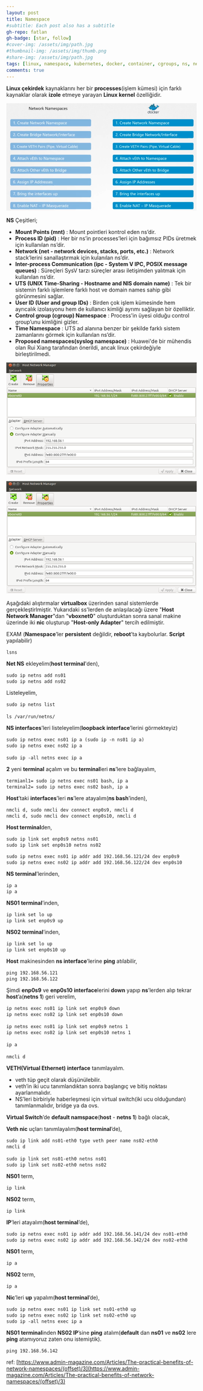 ```yaml
---
layout: post
title: Namespace
#subtitle: Each post also has a subtitle
gh-repo: fatlan
gh-badge: [star, follow]
#cover-img: /assets/img/path.jpg
#thumbnail-img: /assets/img/thumb.png
#share-img: /assets/img/path.jpg
tags: [linux, namespace, kubernetes, docker, container, cgroups, ns, network, isolation, netns, network namespace]
comments: true
---
```


**Linux çekirdek** kaynaklarını her bir **processes**(işlem kümesi) için farklı kaynaklar olarak **izole** etmeye yarayan **Linux kernel** özelliğidir.

![Crepe](/assets/img/ntwrk-ns/ns-gl01.png)

**NS** Çeşitleri;

- **Mount Points (mnt)** : Mount pointleri kontrol eden ns’dir.
- **Process ID (pid)**  : Her bir ns’in processes’leri için bağımsız PIDs üretmek için kullanılan ns’dir.
- **Network (net - network devices, stacks, ports, etc.)** : Network stack’lerini sanallaştırmak için kulanılan ns’dir.
- **Inter-process Communication (ipc - System V IPC, POSIX message queues)** : Süreçleri SysV tarzı süreçler arası iletişimden yalıtmak için kullanılan ns’dir.
- **UTS (UNIX Time-Sharing - Hostname and NIS domain name)** : Tek bir sistemin farklı işlemlere farklı host ve domain names sahip gibi görünmesini sağlar.
- **User ID (User and group IDs)** : Birden çok işlem kümesinde hem ayrıcalık izolasyonu hem de kullanıcı kimliği ayrımı sağlayan bir özelliktir.
- **Control group (cgroup) Namespace** : Process'in üyesi olduğu control group’unu kimliğini gizler.
- **Time Namespace** : UTS ad alanına benzer bir şekilde farklı sistem zamanlarını görmek için kullanılan ns’dir.
- **Proposed namespaces(syslog namespace)**  : Huawei'de bir mühendis olan Rui Xiang tarafından önerildi, ancak linux çekirdeğiyle birleştirilmedi.

![Crepe](/assets/img/ntwrk-ns/ns-gl02.png)

![Crepe](/assets/img/ntwrk-ns/ns-gl02.png)

Aşağıdaki alıştırmalar **virtualbox** üzerinden sanal sistemlerde gerçekleştirlmiştir. Yukarıdaki ss'lerden de anlaşılacağı üzere "**Host Network Manager**"dan "**vboxnet0**" oluşturduktan sonra sanal makine üzerinde iki **nic** oluşturup "**Host-only Adapter**" tercih edilmiştir.

EXAM (**Namespace**’ler **persistent** değildir, **reboot**’ta kaybolurlar. **Script** yapılabilir)
~~~
lsns
~~~

**Net NS** ekleyelim(**host terminal**'den),
~~~
sudo ip netns add ns01
sudo ip netns add ns02
~~~

Listeleyelim,
~~~
sudo ip netns list

ls /var/run/netns/
~~~

**NS interfaces**’leri listeleyelim(**loopback interface**’lerini görmekteyiz)
~~~
sudo ip netns exec ns01 ip a (sudo ip -n ns01 ip a)
sudo ip netns exec ns02 ip a

sudo ip -all netns exec ip a
~~~

**2** yeni **terminal** açalım ve bu **terminal**leri **ns**’lere bağlayalım,
~~~
termianl1= sudo ip netns exec ns01 bash, ip a
terminal2= sudo ip netns exec ns02 bash, ip a
~~~

**Host**’taki **interfaces**’leri **ns**’lere atayalım(**ns bash**’inden),
~~~
nmcli d, sudo nmcli dev connect enp0s9, nmcli d
nmcli d, sudo nmcli dev connect enp0s10, nmcli d
~~~

**Host terminal**den,
~~~
sudo ip link set enp0s9 netns ns01
sudo ip link set enp0s10 netns ns02
~~~
~~~
sudo ip netns exec ns01 ip addr add 192.168.56.121/24 dev enp0s9
sudo ip netns exec ns02 ip addr add 192.168.56.122/24 dev enp0s10
~~~

**NS terminal**’lerinden,
~~~
ip a
ip a
~~~

**NS01 terminal**’inden,
~~~
ip link set lo up
ip link set enp0s9 up
~~~

**NS02 terminal**’inden,
~~~
ip link set lo up
ip link set enp0s10 up
~~~

**Host** makinesinden **ns interface**’lerine **ping** atılabilir,
~~~
ping 192.168.56.121
ping 192.168.56.122
~~~

Şimdi **enp0s9** ve **enp0s10** **interface**lerini **down** yapıp **ns**’lerden alıp tekrar **host**’a(**netns 1**) geri verelim,
~~~
ip netns exec ns01 ip link set enp0s9 down
ip netns exec ns02 ip link set enp0s10 down

ip netns exec ns01 ip link set enp0s9 netns 1
ip netns exec ns02 ip link set enp0s10 netns 1

ip a

nmcli d
~~~

**VETH(Virtual Ethernet) interface** tanımlayalım.

- veth tüp geçit olarak düşünülebilir.
- veth’in iki ucu tanımlandıktan sonra başlangıç ve bitiş noktası ayarlanmalıdır.
- NS’leri birbiriyle haberleşmesi için virtual switch(iki ucu olduğundan) tanımlanmalıdır, bridge ya da ovs.

**Virtual Switch**’de **default namspace**(**host** - **netns 1**) bağlı olacak,

**Veth nic** uçları tanımlayalım(**host terminal**’de),
~~~
sudo ip link add ns01-eth0 type veth peer name ns02-eth0
nmcli d

sudo ip link set ns01-eth0 netns ns01
sudo ip link set ns02-eth0 netns ns02
~~~

**NS01** term,
~~~
ip link
~~~

**NS02** term,
~~~
ip link
~~~

**IP**’leri atayalım(**host terminal**’de),
~~~
sudo ip netns exec ns01 ip addr add 192.168.56.141/24 dev ns01-eth0
sudo ip netns exec ns02 ip addr add 192.168.56.142/24 dev ns02-eth0
~~~

**NS01** term,
~~~
ip a
~~~

**NS02** term,
~~~
ip a
~~~

**Nic**’leri **up** yapalım(**host terminal**’de),
~~~
sudo ip netns exec ns01 ip link set ns01-eth0 up
sudo ip netns exec ns02 ip link set ns02-eth0 up
sudo ip -all netns exec ip a
~~~

**NS01 terminal**inden **NS02 IP**’sine **ping** atalım(**default** dan **ns01** ve **ns02** lere **ping** atamıyoruz zaten onu istemiştik).
~~~
ping 192.168.56.142
~~~





ref: [https://www.admin-magazine.com/Articles/The-practical-benefits-of-network-namespaces/(offset)/3](https://www.admin-magazine.com/Articles/The-practical-benefits-of-network-namespaces/(offset)/3)